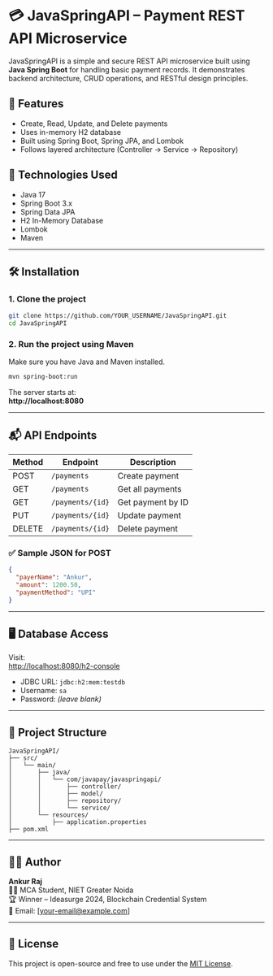 # 💳 JavaSpringAPI – Payment REST API Microservice

JavaSpringAPI is a simple and secure REST API microservice built using **Java Spring Boot** for handling basic payment records. It demonstrates backend architecture, CRUD operations, and RESTful design principles.

## 🚀 Features

- Create, Read, Update, and Delete payments
- Uses in-memory H2 database
- Built using Spring Boot, Spring JPA, and Lombok
- Follows layered architecture (Controller → Service → Repository)

## 🧰 Technologies Used

- Java 17
- Spring Boot 3.x
- Spring Data JPA
- H2 In-Memory Database
- Lombok
- Maven

---

## 🛠️ Installation

### 1. Clone the project

```bash
git clone https://github.com/YOUR_USERNAME/JavaSpringAPI.git
cd JavaSpringAPI
```

### 2. Run the project using Maven

Make sure you have Java and Maven installed.

```bash
mvn spring-boot:run
```

The server starts at:  
**http://localhost:8080**

---

## 📬 API Endpoints

| Method | Endpoint          | Description          |
|--------|-------------------|----------------------|
| POST   | `/payments`       | Create payment       |
| GET    | `/payments`       | Get all payments     |
| GET    | `/payments/{id}`  | Get payment by ID    |
| PUT    | `/payments/{id}`  | Update payment       |
| DELETE | `/payments/{id}`  | Delete payment       |

### ✅ Sample JSON for POST

```json
{
  "payerName": "Ankur",
  "amount": 1200.50,
  "paymentMethod": "UPI"
}
```

---

## 🖥️ Database Access

Visit:  
[http://localhost:8080/h2-console](http://localhost:8080/h2-console)

- JDBC URL: `jdbc:h2:mem:testdb`
- Username: `sa`
- Password: *(leave blank)*

---

## 📂 Project Structure

```
JavaSpringAPI/
├── src/
│   └── main/
│       ├── java/
│       │   └── com/javapay/javaspringapi/
│       │       ├── controller/
│       │       ├── model/
│       │       ├── repository/
│       │       └── service/
│       └── resources/
│           ├── application.properties
├── pom.xml
```

---

## 🙋‍♂️ Author

**Ankur Raj**  
🧑‍🎓 MCA Student, NIET Greater Noida  
🏆 Winner – Ideasurge 2024, Blockchain Credential System  
📧 Email: [your-email@example.com]

---

## 📄 License

This project is open-source and free to use under the [MIT License](LICENSE).
